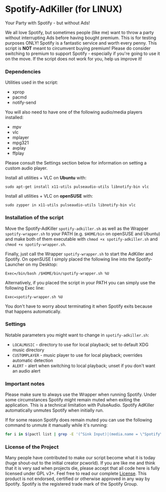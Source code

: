 # Spotify-AdKiller (for LINUX)

Your Party with Spotify - but without Ads!

We all love Spotify, but sometimes people (like me) want to throw a party without interrupting Ads before having bought premium. This is for testing purposes ONLY! Spotify is a fantastic service and worth every penny. This script is **NOT** meant to circumvent buying premium! Please do consider switching to premium to support Spotify - especially if you're going to use it on the move. If the script does not work for you, help us improve it!

### Dependencies

Utilities used in the script:

  - xprop
  - pacmd
  - notify-send

You will also need to have one of the following audio/media players installed:

  - mpv
  - vlc
  - mplayer
  - mpg321
  - avplay
  - ffplay
  
Please consult the Settings section below for information on setting a custom audio player.

Install all utilities + VLC on **Ubuntu** with:

    sudo apt-get install x11-utils pulseaudio-utils libnotify-bin vlc

Install all utilities + VLC on **openSUSE** with:

    sudo zypper in x11-utils pulseaudio-utils libnotify-bin vlc

### Installation of the script

Move the Spotify-AdKiller `spotify-adkiller.sh` as well as the Wrapper `spotify-wrapper.sh` to your PATH (e.g. `$HOME/bin` on openSUSE and Ubuntu) and make both of them executable with `chmod +x spotify-adkiller.sh` and `chmod +x spotify-wrapper.sh`.

Finally, just call the Wrapper `spotify-wrapper.sh` to start the AdKiller and Spotify. On openSUSE I simply placed the following line into the Spotify-Launcher on my Desktop:

    Exec=/bin/bash /$HOME/bin/spotify-wrapper.sh %U

Alternatively, if you placed the script in your PATH you can simply use the following Exec line:

    Exec=spotify-wrapper.sh %U

You don't have to worry about terminating it when Spotify exits because that happens automatically.

### Settings

Notable parameters you might want to change in `spotify-adkiller.sh`:

 - `LOCALMUSIC` - directory to use for local playback; set to default XDG music directory
 - `CUSTOMPLAYER` - music player to use for local playback; overrides automatic detection
 - `ALERT` - alert when switching to local playback; unset if you don't want an audio alert

### Important notes

Please make sure to always use the Wrapper when running Spotify. Under some circumstances Spotify might remain muted when exiting the application. This is a technical limitation with PulseAudio. Spotify AdKiller automatically unmutes Spotify when initially run.

If for some reason Spotify does remain muted you can use the following command to unmute it manually while it's running:

```bash
for i in $(pactl list | grep -E '(^Sink Input)|(media.name = \"Spotify\"$)' | cut -d \# -f2 | grep -v Spotify); do pactl set-sink-input-mute "$i" no; done
```

### License of the Project

Many people have contributed to make our script become what it is today (huge shout-out to the initial creator pcworld). If you are like me and think that it is very sad when projects die, please accept that all code here is fully licensed under GPL v3+. Feel free to read our complete [License](https://github.com/SecUpwN/Spotify-AdKiller/blob/master/LICENSE). This product is not endorsed, certified or otherwise approved in any way by Spotify. Spotify is the registered trade mark of the Spotify Group.
